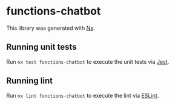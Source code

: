 # functions-chatbot

This library was generated with [Nx](https://nx.dev).

## Running unit tests

Run `nx test functions-chatbot` to execute the unit tests via [Jest](https://jestjs.io).

## Running lint

Run `nx lint functions-chatbot` to execute the lint via [ESLint](https://eslint.org/).
